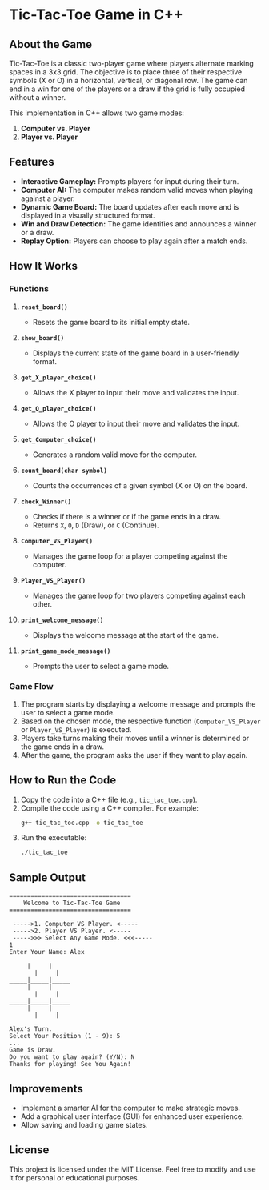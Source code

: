 # Tic-Tac-Toe Game in C++

## About the Game
Tic-Tac-Toe is a classic two-player game where players alternate marking spaces in a 3x3 grid. The objective is to place three of their respective symbols (X or O) in a horizontal, vertical, or diagonal row. The game can end in a win for one of the players or a draw if the grid is fully occupied without a winner.

This implementation in C++ allows two game modes:
1. **Computer vs. Player**
2. **Player vs. Player**

## Features
- **Interactive Gameplay:** Prompts players for input during their turn.
- **Computer AI:** The computer makes random valid moves when playing against a player.
- **Dynamic Game Board:** The board updates after each move and is displayed in a visually structured format.
- **Win and Draw Detection:** The game identifies and announces a winner or a draw.
- **Replay Option:** Players can choose to play again after a match ends.

## How It Works

### Functions
1. **`reset_board()`**
   - Resets the game board to its initial empty state.

2. **`show_board()`**
   - Displays the current state of the game board in a user-friendly format.

3. **`get_X_player_choice()`**
   - Allows the X player to input their move and validates the input.

4. **`get_O_player_choice()`**
   - Allows the O player to input their move and validates the input.

5. **`get_Computer_choice()`**
   - Generates a random valid move for the computer.

6. **`count_board(char symbol)`**
   - Counts the occurrences of a given symbol (X or O) on the board.

7. **`check_Winner()`**
   - Checks if there is a winner or if the game ends in a draw.
   - Returns `X`, `O`, `D` (Draw), or `C` (Continue).

8. **`Computer_VS_Player()`**
   - Manages the game loop for a player competing against the computer.

9. **`Player_VS_Player()`**
   - Manages the game loop for two players competing against each other.

10. **`print_welcome_message()`**
    - Displays the welcome message at the start of the game.

11. **`print_game_mode_message()`**
    - Prompts the user to select a game mode.

### Game Flow
1. The program starts by displaying a welcome message and prompts the user to select a game mode.
2. Based on the chosen mode, the respective function (`Computer_VS_Player` or `Player_VS_Player`) is executed.
3. Players take turns making their moves until a winner is determined or the game ends in a draw.
4. After the game, the program asks the user if they want to play again.

## How to Run the Code
1. Copy the code into a C++ file (e.g., `tic_tac_toe.cpp`).
2. Compile the code using a C++ compiler. For example:
   ```bash
   g++ tic_tac_toe.cpp -o tic_tac_toe
   ```
3. Run the executable:
   ```bash
   ./tic_tac_toe
   ```

## Sample Output
```
==================================
    Welcome to Tic-Tac-Toe Game   
==================================

 ----->1. Computer VS Player. <----- 
 ----->2. Player VS Player. <----- 
 ----->>> Select Any Game Mode. <<<----- 
1
Enter Your Name: Alex

     |     |     
       |     |     
_____|_____|_____
     |     |     
       |     |     
_____|_____|_____
     |     |     
       |     |     

Alex's Turn.
Select Your Position (1 - 9): 5
...
Game is Draw.
Do you want to play again? (Y/N): N
Thanks for playing! See You Again!
```

## Improvements
- Implement a smarter AI for the computer to make strategic moves.
- Add a graphical user interface (GUI) for enhanced user experience.
- Allow saving and loading game states.

## License
This project is licensed under the MIT License. Feel free to modify and use it for personal or educational purposes.
